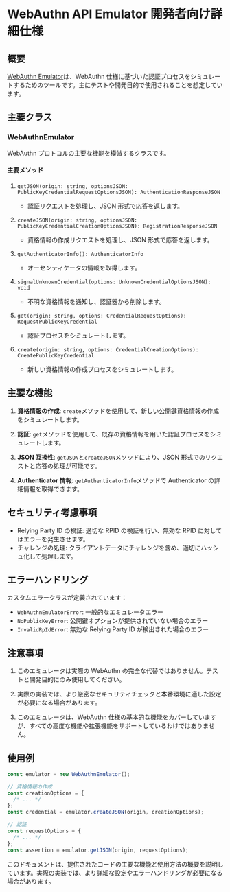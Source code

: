 # WebAuthn API Emulator 開発者向け詳細仕様

## 概要

[WebAuthn Emulator](../src//webauthn/webauthn-emulator.ts)は、WebAuthn 仕様に基づいた認証プロセスをシミュレートするためのツールです。主にテストや開発目的で使用されることを想定しています。

## 主要クラス

### WebAuthnEmulator

WebAuthn プロトコルの主要な機能を模倣するクラスです。

#### 主要メソッド

1. `getJSON(origin: string, optionsJSON: PublicKeyCredentialRequestOptionsJSON): AuthenticationResponseJSON`

   - 認証リクエストを処理し、JSON 形式で応答を返します。

2. `createJSON(origin: string, optionsJSON: PublicKeyCredentialCreationOptionsJSON): RegistrationResponseJSON`

   - 資格情報の作成リクエストを処理し、JSON 形式で応答を返します。

3. `getAuthenticatorInfo(): AuthenticatorInfo`

   - オーセンティケータの情報を取得します。

4. `signalUnknownCredential(options: UnknownCredentialOptionsJSON): void`

   - 不明な資格情報を通知し、認証器から削除します。

5. `get(origin: string, options: CredentialRequestOptions): RequestPublicKeyCredential`

   - 認証プロセスをシミュレートします。

6. `create(origin: string, options: CredentialCreationOptions): CreatePublicKeyCredential`
   - 新しい資格情報の作成プロセスをシミュレートします。

## 主要な機能

1. **資格情報の作成**: `create`メソッドを使用して、新しい公開鍵資格情報の作成をシミュレートします。

2. **認証**: `get`メソッドを使用して、既存の資格情報を用いた認証プロセスをシミュレートします。

3. **JSON 互換性**: `getJSON`と`createJSON`メソッドにより、JSON 形式でのリクエストと応答の処理が可能です。

4. **Authenticator 情報**: `getAuthenticatorInfo`メソッドで Authenticator の詳細情報を取得できます。

## セキュリティ考慮事項

- Relying Party ID の検証: 適切な RPID の検証を行い、無効な RPID に対してはエラーを発生させます。
- チャレンジの処理: クライアントデータにチャレンジを含め、適切にハッシュ化して処理します。

## エラーハンドリング

カスタムエラークラスが定義されています：

- `WebAuthnEmulatorError`: 一般的なエミュレータエラー
- `NoPublicKeyError`: 公開鍵オプションが提供されていない場合のエラー
- `InvalidRpIdError`: 無効な Relying Party ID が検出された場合のエラー

## 注意事項

1. このエミュレータは実際の WebAuthn の完全な代替ではありません。テストと開発目的にのみ使用してください。

2. 実際の実装では、より厳密なセキュリティチェックと本番環境に適した設定が必要になる場合があります。

3. このエミュレータは、WebAuthn 仕様の基本的な機能をカバーしていますが、すべての高度な機能や拡張機能をサポートしているわけではありません。

## 使用例

```javascript
const emulator = new WebAuthnEmulator();

// 資格情報の作成
const creationOptions = {
  /* ... */
};
const credential = emulator.createJSON(origin, creationOptions);

// 認証
const requestOptions = {
  /* ... */
};
const assertion = emulator.getJSON(origin, requestOptions);
```

このドキュメントは、提供されたコードの主要な機能と使用方法の概要を説明しています。実際の実装では、より詳細な設定やエラーハンドリングが必要になる場合があります。
